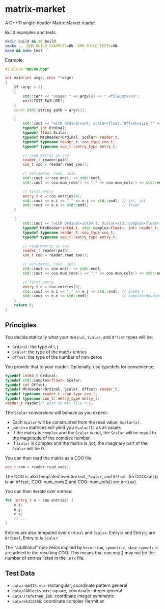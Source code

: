 # matrix-market

A C++11 single-header Matrix Market reader.

Build examples and tests
```bash
mkdir build && cd build
cmake .. -DMM_BUILD_EXAMPLES=ON -DMM_BUILD_TESTS=ON
make && make test
```

Example:
```c++
#include "mm/mm.hpp"

int main(int argc, char **argv)
{
    if (argc < 2)
    {
        std::cerr << "Usage: " << argv[0] << " <file.mtx>\n";
        exit(EXIT_FAILURE);
    }
    const std::string path = argv[1];

    {
        std::cout << "with Ordinal=int, Scalar=float, Offset=size_t" << std::endl;
        typedef int Ordinal;
        typedef float Scalar;
        typedef MtxReader<Ordinal, Scalar> reader_t;
        typedef typename reader_t::coo_type coo_t;
        typedef typename coo_t::entry_type entry_t;

        // read matrix as coo
        reader_t reader(path);
        coo_t coo = reader.read_coo();

        // non-zeros, rows, cols
        std::cout << coo.nnz() << std::endl;                               // size_t
        std::cout << coo.num_rows() << "," << coo.num_cols() << std::endl; // int

        // first entry
        entry_t e = coo.entries[0];
        std::cout << e.i << "," << e.j << std::endl; // int, int
        std::cout << e.e << std::endl;               // float
    }

    {
        std::cout << "with Ordinal=int64_t, Scalar=std::complex<float>, Offset=int" << std::endl;
        typedef MtxReader<int64_t, std::complex<float>, int> reader_t;
        typedef typename reader_t::coo_type coo_t;
        typedef typename coo_t::entry_type entry_t;

        // read matrix as coo
        reader_t reader(path);
        coo_t coo = reader.read_coo();

        // non-zeros, rows, cols
        std::cout << coo.nnz() << std::endl;                               // int
        std::cout << coo.num_rows() << "," << coo.num_cols() << std::endl; // complex<double>

        // first entry
        entry_t e = coo.entries[0];
        std::cout << e.i << "," << e.j << std::endl; // int64_t
        std::cout << e.e << std::endl;               // complex<double>
    }
    return 0;
}
```

## Principles

You decide statically what your `Ordinal`, `Scalar`, and `Offset` types will be:
* `Ordinal`: the type of i, j
* `Scalar`: the type of the matrix entries
* `Offset`: the type of the number of non-zeros

You provide that to your reader. Optionally, use typedefs for convenience:
```c++
typedef int64_t Ordinal;
typedef std::complex<float> Scalar;
typedef int Offset;
typedef MtxReader<Ordinal, Scalar, Offset> reader_t;
typedef typename reader_t::coo_type coo_t;
typedef typename coo_t::entry_type entry_t;
reader_t reader(/* path to mtx file */);
```

The `Scalar` conversions will behave as you expect:
* Each `Scalar` will be constructed from the read value: `Scalar(x)`.
* `pattern` matrices will yield you `Scalar(1)` as all values
* If the matrix is `complex` and the `Scalar` is not, the `Scalar` will be equal to the magnitude of the complex number.
* If `Scalar` is complex and the matrix is not, the imaginary part of the `Scalar` will be 0. 

You can then read the matrix as a COO file
```c++
coo_t coo = reader.read_coo();
```

The COO is also templated over `Ordinal`, `Scalar`, and `Offset`.
So COO::nnz() is an `Offset`, COO::num_rows() and COO::num_cols() are `Ordinal`.

You can then iterate over entries:
```c++
for (entry_t e : coo.entries) {
    e.i;
    e.j;
    e.e;
    // ...
}
```
Entries are also tempated over `Ordinal` and `Scalar`.
Entry::i and Entry::j are `Ordinal`, Entry::e is `Scalar`.

The "additional" non-zeros implied by `hermitian`, `symmetric`, `skew-symmetric` are added to the resulting COO.
This means that coo.nnz() may not be the number of entries listed in the `.mtx` file.

## Test Data

* `data/abb313.mtx`: rectangular, coordinate pattern general
* `data/08blocks.mtx`: square, coordinate integer general 
* `data/Trefethen_20b`: coordinate integer symmetric
* `data/mhd1280b`: coordinate complex Hermitian